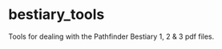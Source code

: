 bestiary_tools
==============

Tools for dealing with the Pathfinder Bestiary 1, 2 &amp; 3 pdf files. 